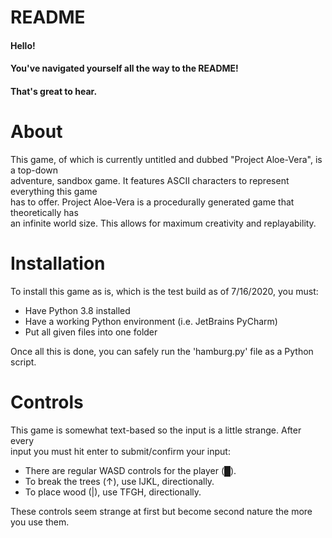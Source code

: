# README
#### Hello!

#### You've navigated yourself all the way to the README!

#### That's great to hear.
# About
This game, of which is currently untitled and dubbed "Project Aloe-Vera", is a top-down\
adventure, sandbox game. It features ASCII characters to represent everything this game\
has to offer. Project Aloe-Vera is a procedurally generated game that theoretically has\
an infinite world size. This allows for maximum creativity and replayability.


# Installation
To install this game as is, which is the test build as of 7/16/2020, you must:

- Have Python 3.8 installed
- Have a working Python environment (i.e. JetBrains PyCharm)
- Put all given files into one folder

Once all this is done, you can safely run the 'hamburg.py' file as a Python script.

# Controls
This game is somewhat text-based so the input is a little strange. After every\
input you must hit enter to submit/confirm your input:

- There are regular WASD controls for the player (█).
- To break the trees (↑), use IJKL, directionally.
- To place wood (|), use TFGH, directionally.

These controls seem strange at first but become second nature the more you use them.

